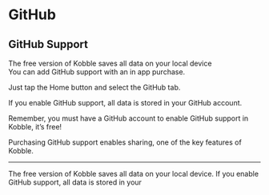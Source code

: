 # GitHub
## GitHub Support

The free version of Kobble saves all data on your local device   
You can add GitHub support with an in app purchase.

Just tap the Home button and select the GitHub tab.

If you enable GitHub support, all data is stored in your GitHub account.

Remember, you must have a GitHub account to enable GitHub support in Kobble, it’s free!

Purchasing GitHub support enables sharing, one of the key features of Kobble.

***

The free version of Kobble saves all data on your local device. If you enable GitHub support, all data is stored in your 